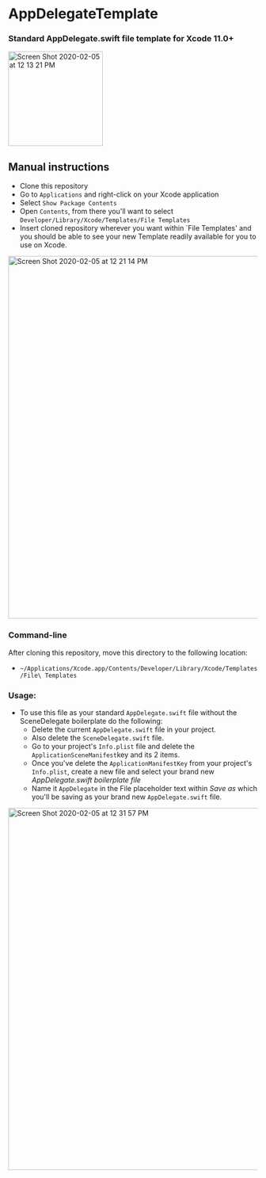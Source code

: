 # AppDelegateTemplate 
### Standard AppDelegate.swift file template for Xcode 11.0+
<img width="191" alt="Screen Shot 2020-02-05 at 12 13 21 PM" src="https://user-images.githubusercontent.com/21044119/73865221-eeb90180-4810-11ea-954c-a5e4bf8d7692.png"> 

## Manual instructions
- Clone this repository
- Go to `Applications` and right-click on your Xcode application
- Select `Show Package Contents`
- Open `Contents`, from there you'll want to select `Developer/Library/Xcode/Templates/File Templates`
- Insert cloned repository wherever you want within `File Templates' and you should be able to see your new Template readily available for you to use on Xcode.

<img width="732" alt="Screen Shot 2020-02-05 at 12 21 14 PM" src="https://user-images.githubusercontent.com/21044119/73865949-0a70d780-4812-11ea-9f9b-6bf82996c233.png">

### Command-line
After cloning this repository, move this directory to the following location:
- `~/Applications/Xcode.app/Contents/Developer/Library/Xcode/Templates/File\ Templates`

### Usage:

- To use this file as your standard `AppDelegate.swift` file without the SceneDelegate boilerplate do the following:
  - Delete the current `AppDelegate.swift` file in your project.
  - Also delete the `SceneDelegate.swift` file. 
  - Go to your project's `Info.plist` file and delete the `ApplicationSceneManifest`key and its 2 items.
  - Once you've delete the `ApplicationManifestKey` from your project's `Info.plist`, create a new file and select your brand new *AppDelegate.swift boilerplate file*
  - Name it `AppDelegate` in the File placeholder text within _Save as_ which you'll be saving as your brand new `AppDelegate.swift` file.  
 
<img width="731" alt="Screen Shot 2020-02-05 at 12 31 57 PM" src="https://user-images.githubusercontent.com/21044119/73866927-b535c580-4813-11ea-9beb-456afd90636d.png">
